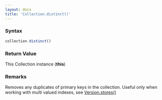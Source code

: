 ```yaml
---
layout: docs
title: 'Collection.distinct()'
---
```

### Syntax

```javascript
collection.distinct()
```

### Return Value

This Collection instance (**this**)

### Remarks

Removes any duplicates of primary keys in the collection. Useful only when working with multi valued indexes, see [Version.stores()](/docs/Version/Version.stores())
